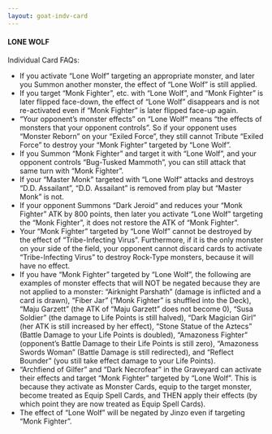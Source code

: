 ```yaml
---
layout: goat-indv-card
---
```


#### LONE WOLF

Individual Card FAQs:

*   If you activate “Lone Wolf” targeting an appropriate monster, and later you Summon another monster, the effect of “Lone Wolf” is still applied.
*   If you target “Monk Fighter”, etc. with “Lone Wolf”, and “Monk Fighter” is later flipped face-down, the effect of “Lone Wolf” disappears and is not re-activated even if “Monk Fighter” is later flipped face-up again.
*   “Your opponent’s monster effects” on “Lone Wolf” means “the effects of monsters that your opponent controls”. So if your opponent uses “Monster Reborn” on your “Exiled Force”, they still cannot Tribute “Exiled Force” to destroy your “Monk Fighter” targeted by “Lone Wolf”.
*   If you Summon “Monk Fighter” and target it with “Lone Wolf”, and your opponent controls “Bug-Tusked Mammoth”, you can still attack that same turn with “Monk Fighter”.
*   If your “Master Monk” targeted with “Lone Wolf” attacks and destroys “D.D. Assailant”, “D.D. Assailant” is removed from play but “Master Monk” is not.
*   If your opponent Summons “Dark Jeroid” and reduces your “Monk Fighter” ATK by 800 points, then later you activate “Lone Wolf” targeting the “Monk Fighter”, it does not restore the ATK of “Monk Fighter”.
*   Your “Monk Fighter” targeted by “Lone Wolf” cannot be destroyed by the effect of “Tribe-Infecting Virus”. Furthermore, if it is the only monster on your side of the field, your opponent cannot discard cards to activate “Tribe-Infecting Virus” to destroy Rock-Type monsters, because it will have no effect.
*   If you have “Monk Fighter” targeted by “Lone Wolf”, the following are examples of monster effects that will NOT be negated because they are not applied to a monster: “Airknight Parshath” (damage is inflicted and a card is drawn), “Fiber Jar” (“Monk Fighter” is shuffled into the Deck), “Maju Garzett” (the ATK of “Maju Garzett” does not become 0), “Susa Soldier” (the damage to Life Points is still halved), “Dark Magician Girl” (her ATK is still increased by her effect), “Stone Statue of the Aztecs” (Battle Damage to your Life Points is doubled), “Amazoness Fighter” (opponent’s Battle Damage to their Life Points is still zero), “Amazoness Swords Woman” (Battle Damage is still redirected), and “Reflect Bounder” (you still take effect damage to your Life Points).
*   “Archfiend of Gilfer” and “Dark Necrofear” in the Graveyard can activate their effects and target “Monk Fighter” targeted by “Lone Wolf”. This is because they activate as Monster Cards, equip to the target monster, become treated as Equip Spell Cards, and THEN apply their effects (by which point they are now treated as Equip Spell Cards).
*   The effect of “Lone Wolf” will be negated by Jinzo even if targeting “Monk Fighter”.